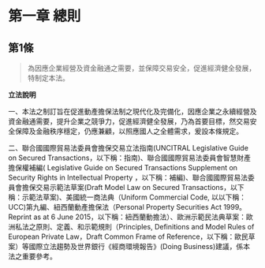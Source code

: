 # 第一章 總則

## 第1條

 > 為因應企業經營及資金融通之需要，並保障交易安全，促進經濟健全發展，特制定本法。

**立法說明**

一、本法之制訂旨在促進動產擔保法制之現代化及完備化，因應企業之永續經營及資金融通需要，提升企業之競爭力，促進經濟健全發展，乃為首要目標，然交易安全保障及金融秩序穩定，仍應兼顧，以照應國人之全體需求，爰設本條規定。

二、聯合國國際貿易法委員會擔保交易立法指南(UNCITRAL Legislative Guide on Secured Transactions，以下稱：指南)、聯合國國際貿易法委員會智慧財產擔保權補編( Legislative Guide on Secured Transactions Supplement on Security Rights in Intellectual Property ，以下稱：補編)、聯合國國際貿易法委員會擔保交易示範法草案(Draft Model Law on Secured Transactions，以下稱：示範法草案)、美國統一商法典（Uniform Commercial Code, 以以下稱：UCC)第九編、紐西蘭動產擔保法（Personal Property Securities Act 1999。Reprint as at 6 June 2015，以下稱：紐西蘭動擔法）、歐洲示範民法典草案：歐洲私法之原則、定義、和示範規則（Principles, Definitions and Model Rules of European Private Law，Draft Common Frame of Reference，以下稱：歐民草案）等國際立法趨勢及世界銀行《經商環境報告》(Doing Business)建議，係本法之重要參考。

